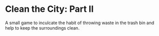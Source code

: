 # Clean the City: Part II
A small game to inculcate the habit of throwing waste in the trash bin and help to keep the surroundings clean.

